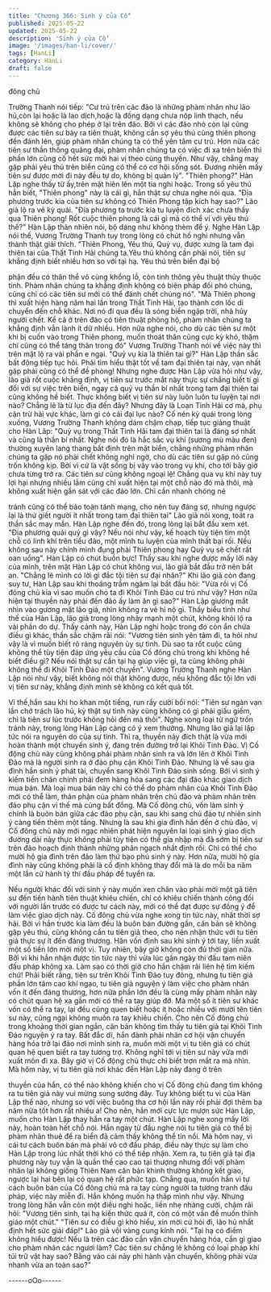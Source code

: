 ```yaml
---
title: "Chương 366: Sinh ý của Cố"
published: 2025-05-22
updated: 2025-05-22
description: 'Sinh ý của Cố'
image: '/images/han-li/cover/'
tags: [HanLi]
category: HanLi
draft: false
---
```


đông chủ

Trường Thanh nói tiếp: "Cư trú trên các đảo là những phàm nhân
như lão hủ,còn lại hoặc là lao dịch,hoặc là đồng dạng chưa nộp
linh thạch, nếu không sẽ không cho phép ở lại trên đảo. Bởi vì các
đảo nhỏ còn lại cũng được các tiên sư bày ra tiên thuật, không
cần sợ yêu thú cùng thiên phong đến đánh lén, giúp phàm nhân
chúng ta có thể yên tâm cư trú. Hơn nữa các tiên sư thần thông
quảng đại, phàm nhân chúng ta có việc đi xa trên biển thì phần
lớn cũng cố hết sức mời hai vị theo cùng thuyền. Như vậy, chẳng
may gặp phải yêu thú trên biển cũng có thể có cơ hội sống sót.
Đương nhiên mấy tiên sư được mời đi này đều tự do, không bị
quản lý".
"Thiên phong?" Hàn Lập nghe thấy từ ấy,trên mặt hiên lên một tia
nghi hoặc.
Trong số yêu thú hắn biết, "Thiên phong" này là cái gì, hắn thật sự
chưa nghe nói qua.
"Địa phương trước kia của tiên sư không có Thiên Phong tập kích
hay sao?" Lão giả lộ ra vẻ kỳ quái.
"Địa phương ta trước kia tu luyện đích xác chưa thấy qua Thiên
phong! Rốt cuộc thiên phong là cái gì mà có thể ví với yêu thú
thế?" Hàn Lập thản nhiên nói, bộ dáng như không thèm để ý.
Nghe Hàn Lập nói thế, Vương Trường Thanh tuy trong lòng có
chút hồ nghi nhưng vẫn thành thật giải thích.
"Thiên Phong, Yêu thú, Quỷ vụ, được xưng là tam đại thiên tai
của Thất Tinh Hải chúng ta.Yêu thú không cần phải nói, tiên sư
khẳng định biết nhiều hơn so với tại hạ. Yêu thú trên biển đại bộ

phận đều có thân thể vô cùng khổng lồ, còn tinh thông yêu thuật
thủy thuộc tính. Phàm nhân chúng ta khẳng định không có biện
pháp đối phó chúng, cũng chỉ có các tiên sư mới có thể đánh chết
chúng nó".
"Mà Thiên phong thì xuất hiện hàng năm hai lần trong Thất Tinh
Hải, tạo thành cơn lốc di chuyển đến chỗ khác. Nơi nó đi qua đều
là sóng biển ngập trời, nhà hủy người chết. Kể cả ở trên đảo có
tiên thuật phòng hộ, phàm nhân chúng ta khẳng định vẫn lành ít
dữ nhiều. Hơn nữa nghe nói, cho dù các tiên sư một khi bị cuốn
vào trong Thiên phong, muốn thoát thân cũng cực kỳ khó, thậm
chí cũng có thể táng thân trong đó" Vương Trường Thanh nói về
việc này thì trên mặt lộ ra vài phần e ngại.
"Quỷ vụ kia là thiên tai gì?" Hàn Lập thần sắc bất động tiếp tục
hỏi.
Phải tìm hiểu thật tốt về tam đại thiên tai này, vạn nhất gặp phải
cũng có thể đề phòng!
Nhưng nghe được Hàn Lập vừa hỏi như vậy, lão giả rốt cuộc
khẳng định, vị tiên sư trước mắt này thực sự chẳng biết tí gì đối
với sự việc trên biển, ngay cả quỷ vụ thần bí nhất trong tam đại
thiên tai cũng không hề biết. Thực không biết vị tiên sư này luôn
luôn tu luyện tại nơi nào? Chẳng lẽ là từ lục địa đến đây? Nhưng
đây là Loạn Tinh Hải cơ mà, phụ cận trừ hải vực khác, làm gì có
cái đại lục nào?
Cố nén kỳ quái trong lòng xuống, Vương Trường Thanh không
dám chậm chạp, tiếp tục giảng thuật cho Hàn Lâp:
"Quỷ vụ trong Thất Tinh Hải tam đại thiên tai là đáng sợ nhất và
cũng là thần bí nhất. Nghe nói đó là hắc sắc vụ khí (sương mù
màu đen) thường xuyên lang thang bất định trên mặt biển, chẳng
những phàm nhân chúng ta gặp nó phải chết không nghi ngờ, cho
dù các tiên sư gặp nó cũng trốn không kịp. Bởi vì cứ là vật sống bị
vây vào trong vụ khí, cho tới bây giờ chưa từng trở ra. Các tiên sư
cũng không ngoại lệ! Chẳng qua vụ khí này tuy lợi hại nhưng
nhiều lắm cũng chỉ xuất hiện tại một chỗ nào đó mà thôi, mà
không xuất hiện gần sát với các đảo lớn. Chỉ cần nhanh chóng né

tránh cũng có thể bảo toàn tánh mạng, cho nên tuy đáng sợ,
nhưng ngược lại là thứ giết người ít nhất trong tam đại thiên tai"
Lão giả nói xong, toát ra thần sắc may mắn.
Hàn Lập nghe đến đó, trong lòng lại bắt đầu xem xét.
"Địa phương quái quỷ gì vậy? Nếu nói như vậy, kế hoạch tùy tiện
tìm một chỗ có linh khí trên tiểu đảo, một mình tu luyện của mình
thất bại rồi. Nếu không sau này chính mình đụng phải Thiên
phong hay Quỷ vụ sẽ chết rất oan uổng".
Hàn Lập có chút buồn bực!
Thấy sau khi nghe được mấy lời này của mình, trên mặt Hàn Lập
có chút không vui, lão giả bắt đầu trở nên bất an.
"Chẳng lẽ mình có lời gì đắc tội tiên sư đại nhân?"
Khi lão giả còn đang suy tư, Hàn Lập sau khi thoáng trầm ngâm
lại bắt đầu hỏi: "Vừa rồi vị Cố đông chủ kia vì sao muốn cho ta đi
Khôi Tinh Đảo cư trú như vậy? Hơn nữa hiện tại thuyền này phải
đến đảo ấy làm ăn gì sao?"
Hàn Lập giương mắt nhìn vào gương mặt lão giả, nhìn không ra
vẻ hỉ nộ gì.
Thấy biểu tình như thế của Hàn Lập, lão giả trong lòng nhảy
mạnh một chút, không khỏi lộ ra vài phần do dự.
Thấy cảnh này, Hàn Lập nghi hoặc trong đó còn ẩn chứa điều gì
khác, thần sắc chậm rãi nói: "Vương tiên sinh yên tâm đi, ta hỏi
như vậy là vì muốn biết rõ ràng nguyên ủy sự tình. Dù sao ta rốt
cuộc cũng không thể tùy tiện đáp ứng yêu cầu của Cố đông chủ
trong khi không hề biết điều gì? Nếu nói thật sự cần tại hạ giúp
việc gì, ta cũng không phải không thể đi Khôi Tinh Đảo một
chuyến".
Vương Trường Thanh nghe Hàn Lập nói như vậy, biết không nói
thật không được, nếu không đắc tội lớn với vị tiên sư này, khẳng
định mình sẽ không có kết quả tốt.

Vì thế,hắn sau khi ho khan một tiếng, run rẩy cười bồi nói: "Tiên
sư ngàn vạn lần chớ trách lão hủ, kỳ thật sự tình này cũng không
có gì phải giấu giếm, chỉ là tiên sư lúc trước không hỏi đến mà
thôi".
Nghe xong loại từ ngữ trốn tránh này, trong lòng Hàn Lập càng có
ý xem thường.
Nhưng lão giả lại lập tức nói ra nguyên do của sự tình.
Thì ra, thuyền này đích thật là vừa mới hoàn thành một chuyến
sinh ý, đang trên đường trở lại Khôi Tinh Đảo.
Vị Cố động chủ này cũng không phải phàm nhân sinh ra và lớn
lên ở Khôi Tinh Đảo mà là người sinh ra ở đảo phụ cận Khôi Tinh
Đảo. Nhưng là về sau gia đình hắn sinh ý phát tài, chuyển sang
Khôi Tinh Đảo sinh sống.
Bởi vì sinh ý kiếm tiền chân chính phải đem hàng hóa sang các
đại đảo khác giao dịch mua bán. Mà loại mua bán này chỉ có thể
do phàm nhân của Khôi Tinh Đảo mới có thể làm, thân phận của
phàm nhân trên chủ đảo và phàm nhân trên đảo phụ cận vì thế
mà cũng bất đồng.
Mà Cố đông chủ, vốn làm sinh ý chính là buôn bán giữa các đảo
phụ cận, sau khi sang chủ đảo tự nhiên sinh ý càng tiến thêm một
tầng.
Nhưng là sau khi gia đình hắn đến ở chủ đảo, vị Cố đông chủ này
mới ngạc nhiên phát hiện nguyên lai loại sinh ý giao dịch đường
dài này thực không phải tùy tiện có thể gia nhập mà đã sớm bị
tiên sư trên đảo hoạch định thành những phân ngạch nhất định
rồi. Chỉ có thể cho mười hộ gia đình trên đảo làm thứ bạo phú
sinh ý này.
Hơn nữa, mười hộ gia đình này cũng không phải là cố định không
thay đổi mà là do mỗi ba năm một lần cử hành tỷ thí đấu pháp để
tuyển ra.

Nếu người khác đối với sinh ý này muốn xen chân vào phải mời
một gã tiên sư đến tiến hành tiên thuật khiêu chiến, chỉ có khiêu
chiến thành công đối với người lần trước có được tư cách này,
mới có thể đạt được sự đồng ý để làm việc giao dịch này.
Cố đông chủ vừa nghe xong tin tức này, nhất thời sợ hãi.
Bởi vì hắn trước kia làm đều là buôn bán đường gần, căn bản sẽ
không gặp yêu thú, cũng không cần tu tiên giả theo, cho nên nhận
thức với tu tiên giả thực sự ít đến đáng thương.
Hăn vốn định sau khi sinh ý tới tay, liền xuất một số tiền lớn mời
một vị.
Tuy nhiên, bây giờ không còn đủ thời gian nữa.
Bởi vì khi hắn nhận được tin tức này thì vừa lúc gần ngày thi đấu
tam niên đấu pháp không xa. Làm sao có thời giờ cho hắn chậm
rãi liên hệ tìm kiếm chứ!
Phải biết rằng, tiên sư trên Khôi Tinh Đảo tuy đông, nhưng tu tiên
giả phần lớn tâm cao khí ngạo, tu tiên giả nguyện ý làm việc cho
phàm nhân vốn ít đến đáng thương, hơn nữa phần lớn đều là
cùng mấy phàm nhân này có chút quan hệ xa gần mới có thể ra
tay giúp đỡ.
Mà một số ít tiên sư khác vốn có thể ra tay, lại đều cũng quen biết
hoặc ít hoặc nhiều với mười tên tiên sư này, cũng ngại không
muốn ra tay khiêu chiến. Cho nên Cố đông chủ trong khoảng thời
gian ngắn, căn bản không tìm thấy tu tiên giả tại Khôi Tinh Đảo
nguyện ý ra tay.
Bất đắc dĩ, hắn đành phải nhân cơ hội vận chuyển hàng hóa trở
lại đảo nơi mình sinh ra, muốn mời một vị tu tiên giả có chút quan
hệ quen biết ra tay tương trợ. Không nghĩ tới vị tiên sư này vừa
mới xuất môn đi xa.
Bây giờ vị Cố động chủ thực chỉ biết trợn mắt ra mà nhìn.
Mà hôm này, vị tu tiên giả nơi khác đến Hàn Lập này đang ở trên

thuyền của hắn, có thể nào không khiến cho vị Cố đông chủ đang
tìm không ra tu tiên giả này vui mừng sung sướng đây.
Tuy không biết tu vi của Hàn Lập thế nào, nhưng so với việc
buông tha cơ hội lần này rồi phải đợi thêm ba năm nữa tốt hơn rất
nhiều a!
Cho nên, hắn mới cực lực mượn sức Hàn Lập, muốn cho Hàn
Lập thay hắn ra tay một chút.
Hàn Lập nghe xong mấy lời này, hoàn toàn hết chỗ nói.
Hắn ngay từ đầu nghe nói tu tiên giả có thể bị phàm nhân thuê để
ra biển đã cảm thấy không thể tin nổi. Mà hôm nay, vì cái tư cách
buôn bán mà phải vô cớ đấu pháp, điều này thực sự làm cho Hàn
Lập trong lúc nhất thời khó có thể tiếp nhận.
Xem ra, tu tiên giả tại địa phương này tuy vẫn là quần thể cao cao
tại thượng nhưng đối với phàm nhân lại không giống Thiên Nam
căn bản khinh thường không kết giao, ngược lại hai bên lại có
quan hệ rất phức tạp.
Chẳng qua, muốn hắn vì tư cách buôn bán của Cố đông chủ mà
ra tay cùng người ta tương tranh đấu pháp, việc này miễn đi. Hắn
không muốn hạ thấp mình như vậy.
Nhưng trong lòng hắn vẫn còn một điều nghi hoặc, liền nhẹ nhàng
cười, chậm rãi hỏi: "Vương tiên sinh, tại hạ kiến thức quá ít, còn
có một vấn đề muốn thỉnh giáo một chút."
"Tiên sư có điều gì khó hiểu, xin mời cứ hỏi đi, lão hủ nhất định
hết sức giải đáp!" Lão giả vội vàng cung kính nói.
"Tại hạ có điểm không hiểu được! Nếu là trên các đảo cần vận
chuyển hàng hóa, cần gì giao cho phàm nhân các ngươi làm?
Các tiên sư chẳng lẽ không có loại pháp khí túi trữ vật hay sao?
Bằng vào cái này phi hành vận chuyển, không phải vừa nhanh
vừa an toàn sao?"

------oOo------
